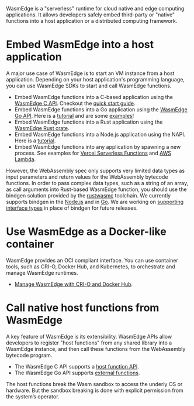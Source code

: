 WasmEdge is a "serverless" runtime for cloud native and edge computing applications. It allows developers safely embed third-party or "native" functions into a host application or a distributed computing framework.

# Embed WasmEdge into a host application

A major use case of WasmEdge is to start an VM instance from a host application. Depending on your host application's programming language, you can use WasmEdge SDKs to start and call WasmEdge functions.

* Embed WasmEdge functions into a C-based application using the [WasmEdge C API](c_api.md). Checkout the [quick start guide](c_api_quick_start.md).
* Embed WasmEdge functions into a Go application using the [WasmEdge Go API](https://github.com/second-state/WasmEdge-go). Here is a [tutorial](https://www.secondstate.io/articles/extend-golang-app-with-webassembly-rust/) and are some [examples](https://github.com/second-state/WasmEdge-go-examples)!
* Embed WasmEdge functions into a Rust application using the [WasmEdge Rust crate](../bindings/rust/wasmedge-rs).
* Embed WasmEdge functions into a Node.js application using the NAPI. Here is a [tutorial](https://www.secondstate.io/articles/getting-started-with-rust-function/).
* Embed WasmEdge functions into any application by spawning a new process. See examples for [Vercel Serverless Functions](https://www.secondstate.io/articles/vercel-wasmedge-webassembly-rust/) and [AWS Lambda](https://www.cncf.io/blog/2021/08/25/webassembly-serverless-functions-in-aws-lambda/).

However, the WebAssembly spec only supports very limited data types as input parameters and return values for the WebAssembly bytecode functions. In order to pass complex data types, such as a string of an array, as call arguments into Rust-based WasmEdge function, you should use the bindgen solution provided by the [rustwasmc](https://github.com/second-state/rustwasmc) toolchain. We currently supports bindgen in the [Node.js](https://www.secondstate.io/articles/getting-started-with-rust-function/) and in [Go](https://www.secondstate.io/articles/extend-golang-app-with-webassembly-rust/). We are working on [supporting interface types](https://github.com/WasmEdge/WasmEdge/issues/264) in place of bindgen for future releases.

# Use WasmEdge as a Docker-like container

WasmEdge provides an OCI compliant interface. You can use container tools, such as CRI-O, Docker Hub, and Kubernetes, to orchestrate and manage WasmEdge runtimes.

* [Manage WasmEdge with CRI-O and Docker Hub](https://www.secondstate.io/articles/manage-webassembly-apps-in-wasmedge-using-docker-tools/).


# Call native host functions from WasmEdge

A key feature of WasmEdge is its extensibility. WasmEdge APIs allow developers to register "host functions" from any shared library into a WasmEdge instance, and then call these functions from the WebAssembly bytecode program. 

* The WasmEdge C API supports a [host function API](https://github.com/WasmEdge/WasmEdge/blob/master/docs/c_api.md#Host-Functions).
* The WasmEdge Go API supports [external functions](https://github.com/second-state/WasmEdge-go-examples/tree/master/go_ExternRef).

The host functions break the Wasm sandbox to access the underly OS or hardware. But the sandbox breaking is done with explicit permission from the system’s operator.

